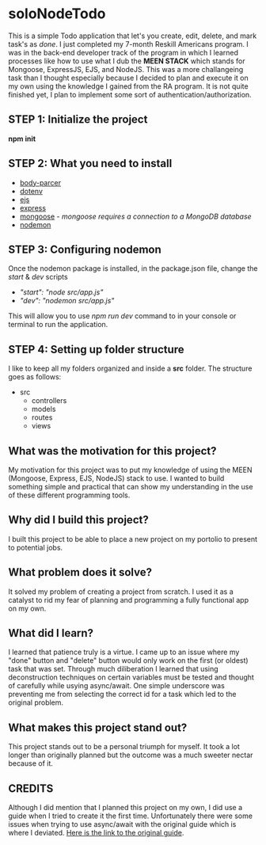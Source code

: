 # soloNodeTodo
This is a simple Todo application that let's you create, edit, delete, and mark task's as *done*.  I just completed my 7-month Reskill Americans program.  I was in the back-end developer track of the program in which I learned processes like how to use what I dub the **MEEN STACK** which stands for Mongoose, ExpressJS, EJS, and NodeJS. This was a more challangeing task than I thought especially because I decided to plan and execute it on my own using the knowledge I gained from the RA program.  It is not quite finished yet, I plan to implement some sort of authentication/authorization.

## STEP 1: Initialize the project
**npm init**

## STEP 2: What you need to install 
- [body-parcer](https://www.npmjs.com/package/body-parser)
- [dotenv](https://www.npmjs.com/package/dotenv)
- [ejs](https://www.npmjs.com/package/ejs)
- [express](https://www.npmjs.com/package/express)
- [mongoose](https://www.npmjs.com/package/mongoose) -
*mongoose requires a connection to a MongoDB database*
- [nodemon](https://www.npmjs.com/package/nodemon)

## STEP 3: Configuring nodemon
Once the nodemon package is installed, in the package.json file, change the *start* & *dev* scripts 
- *"start": "node src/app.js"*
- *"dev": "nodemon src/app.js"*

This will allow you to use *npm run dev* command to in your console or terminal to run the application.

## STEP 4: Setting up folder structure
I like to keep all my folders organized and inside a **src** folder.  The structure goes as follows:
- src
  - controllers
  - models
  - routes
  - views


## What was the motivation for this project?
My motivation for this project was to put my knowledge of using the MEEN (Mongoose, Express, EJS, NodeJS) stack to use.  I wanted to build something simple and practical that can show my understanding in the use of these different programming tools.

## Why did I build this project?
I built this project to be able to place a new project on my portolio to present to potential jobs.

## What problem does it solve?
It solved my problem of creating a project from scratch.  I used it as a catalyst to rid my fear of planning and programming a fully functional app on my own.

## What did I learn?
I learned that patience truly is a virtue.  I came up to an issue where my "done" button and "delete" button would only work on the first (or oldest) task that was set.  Through much diliberation I learned that using deconstruction techniques on certain variables must be tested and thought of carefully while usying async/await. One simple underscore was preventing me from selecting the correct id for a task which led to the original problem.

## What makes this project stand out? 
This project stands out to be a personal triumph for myself.  It took a lot longer than originally planned but the outcome was a much sweeter nectar because of it.

## CREDITS
Although I did mention that I planned this project on my own, I did use a guide when I tried to create it the first time.  Unfortunately there were some issues when trying to use async/await with the original guide which is where I deviated.  [Here is the link to the original guide](https://dev.to/atultyagi612/build-a-basic-todo-app-with-nodejs-mongodb-20om).
